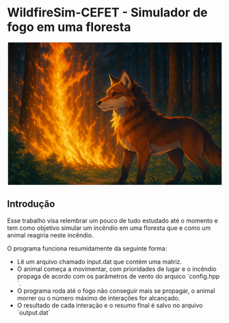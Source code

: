 # WildfireSim-CEFET - Simulador de fogo em uma floresta
<p align="center">
  <img src=".assets/Lobo Entre Chamas na Floresta.png" width="500"/>
</p>

## Introdução

Esse trabalho visa relembrar um pouco de tudo estudado até o momento e tem como objetivo simular um incêndio em uma floresta que e como um animal reagiria neste incêndio.

O programa funciona resumidamente da seguinte forma:

- Lê um arquivo chamado input.dat que contém uma matriz.
- O animal começa a movimentar, com prioridades de lugar e o incêndio propaga de acordo com os parâmetros de vento do arquico ´config.hpp´.
- O programa roda até o fogo não conseguir mais se propagar, o animal morrer ou o número máximo de interações for alcançado.
- O resultado de cada interação e o resumo final é salvo no arquivo ´output.dat´
